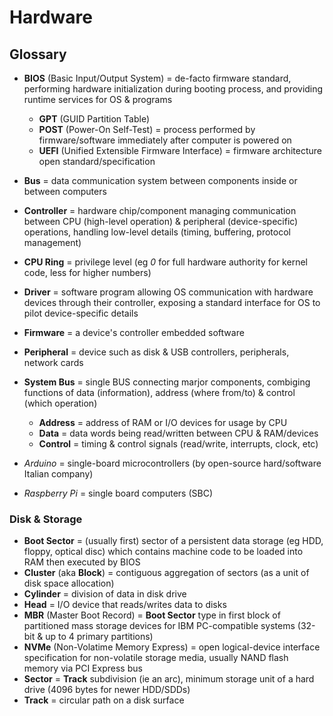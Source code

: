# Hardware

## Glossary

* **BIOS** (Basic Input/Output System) = de-facto firmware standard, performing hardware initialization during booting process, and providing runtime services for OS & programs
  * **GPT** (GUID Partition Table)
  * **POST** (Power-On Self-Test) = process performed by firmware/software immediately after computer is powered on
  * **UEFI** (Unified Extensible Firmware Interface) = firmware architecture open standard/specification
* **Bus** = data communication system between components inside or between computers
* **Controller** = hardware chip/component managing communication between CPU (high-level operation) & peripheral (device-specific) operations, handling low-level details (timing, buffering, protocol management)
* **CPU Ring** = privilege level (eg _0_ for full hardware authority for kernel code, less for higher numbers)
* **Driver** = software program allowing OS communication with hardware devices through their controller, exposing a standard interface for OS to pilot device-specific details
* **Firmware** = a device's controller embedded software
* **Peripheral** = device such as disk & USB controllers, peripherals, network cards
* **System Bus** = single BUS connecting marjor components, combiging functions of data (information), address (where from/to) & control (which operation)
  * **Address** = address of RAM or I/O devices for usage by CPU
  * **Data** = data words being read/written between CPU & RAM/devices
  * **Control** = timing & control signals (read/write, interrupts, clock, etc)

* _Arduino_ = single-board microcontrollers (by open-source hard/software Italian company)
* _Raspberry Pi_ = single board computers (SBC)

### Disk & Storage

* **Boot Sector** = (usually first) sector of a persistent data storage (eg HDD, floppy, optical disc) which contains machine code to be loaded into RAM then executed by BIOS
* **Cluster** (aka **Block**) = contiguous aggregation of sectors (as a unit of disk space allocation)
* **Cylinder** = division of data in disk drive
* **Head** = I/O device that reads/writes data to disks
* **MBR** (Master Boot Record) = **Boot Sector** type in first block of partitioned mass storage devices for IBM PC-compatible systems (32-bit & up to 4 primary partitions)
* **NVMe** (Non-Volatime Memory Express) = open logical-device interface specification for non-volatile storage media, usually NAND flash memory via PCI Express bus
* **Sector** = **Track** subdivision (ie an arc), minimum storage unit of a hard drive (4096 bytes for newer HDD/SDDs)
* **Track** = circular path on a disk surface
